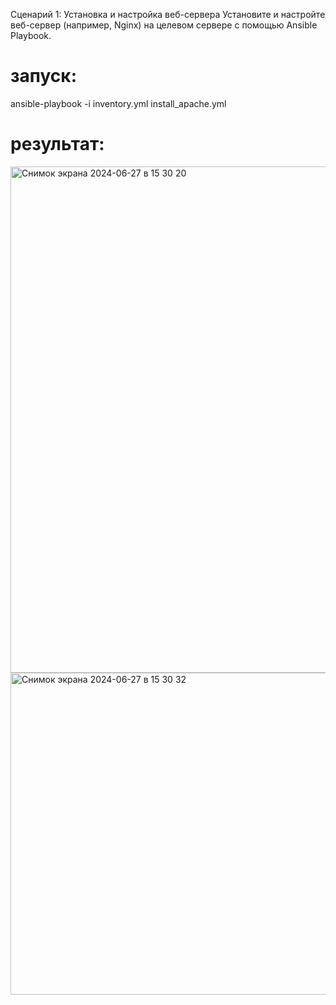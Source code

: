 Сценарий 1: Установка и настройка веб-сервера
Установите и настройте веб-сервер (например, Nginx) на целевом сервере с помощью Ansible Playbook.

# запуск:

ansible-playbook -i inventory.yml install_apache.yml

# результат: 

<img width="810" alt="Снимок экрана 2024-06-27 в 15 30 20" src="https://github.com/PhilinVeselov/devops/assets/110721135/1454141e-9fca-4660-8244-eb2bfc8868eb">

<img width="515" alt="Снимок экрана 2024-06-27 в 15 30 32" src="https://github.com/PhilinVeselov/devops/assets/110721135/9b38a12c-c1c0-41de-9d3d-736266ac13a7">

